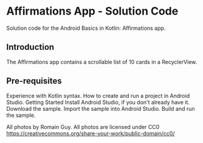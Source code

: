 # Affirmations App - Solution Code
Solution code for the Android Basics in Kotlin: Affirmations app.

## Introduction
The Affirmations app contains a scrollable list of 10 cards in a RecyclerView.

## Pre-requisites
Experience with Kotlin syntax.
How to create and run a project in Android Studio.
Getting Started
Install Android Studio, if you don't already have it.
Download the sample.
Import the sample into Android Studio.
Build and run the sample.

All photos by Romain Guy. All photos are licensed under CC0 https://creativecommons.org/share-your-work/public-domain/cc0/
